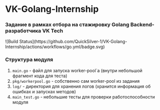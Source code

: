 # VK-Golang-Internship
 
<h3>Задание в рамках отбора на стажировку Golang Backend-разработчика VK Tech</h3>
![Build Status](https://github.com/QuickSilver-1/VK-Golang-Internship/actions/workflows/go.yml/badge.svg)

<h3>Структура модуля</h3>
<ol>
 <li><code>main.go</code> - файл для запуска worker-pool`а (внутри небольшой фрагмент кода для теста)</li>
 <li><code>pkg/workerpool.go</code> - собственно сам worker-pool из задания</li>
 <li><code>log/</code> - директория для хранения логов (хранится информация об ошибках и запусках методов)</li>
 <li><code>main_test.go</code> - небольшие тесты для проверки работоспособности модуля</li>
</ol>
